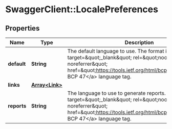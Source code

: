 # SwaggerClient::LocalePreferences

## Properties
Name | Type | Description | Notes
------------ | ------------- | ------------- | -------------
**default** | **String** | The default language to use. The format is a &lt;a target&#x3D;\&quot;_blank\&quot; rel&#x3D;\&quot;noopener noreferrer\&quot; href&#x3D;\&quot;https://tools.ietf.org/html/bcp47\&quot;&gt;IETF BCP 47&lt;/a&gt; language tag. | [optional] 
**links** | [**Array&lt;Link&gt;**](Link.md) |  | [optional] 
**reports** | **String** | The language to use to generate reports. The format is a &lt;a target&#x3D;\&quot;_blank\&quot; rel&#x3D;\&quot;noopener noreferrer\&quot; href&#x3D;\&quot;https://tools.ietf.org/html/bcp47\&quot;&gt;IETF BCP 47&lt;/a&gt; language tag. | [optional] 

